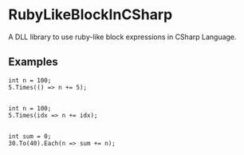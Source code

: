 RubyLikeBlockInCSharp
=====================

A DLL library to use ruby-like block expressions in CSharp Language.


## Examples

    int n = 100;
    5.Times(() => n += 5);


    int n = 100;
    5.Times(idx => n += idx);


    int sum = 0;
    30.To(40).Each(n => sum += n);



